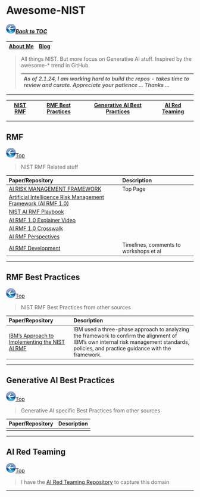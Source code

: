 # Awesome-NIST
#### _[<img src="images/back_button_2.png" width="25" height="25">Back to TOC](https://github.com/xsankar/Awesome-Awesome-LLM)_
>
| [About Me](https://ksankar.medium.com/about-me-the-pitter-patter-of-small-feats-de22f4c36ea6) | [Blog](https://ksankar.medium.com) |
| :- | :- |
> All things NIST. But more focus on Generative AI stuff. Inspired by the awesome-* trend in GitHub.
>
> |***As of 2.1.24, I am working hard to build the repos - takes time to review and curate. Appreciate your patience ... Thanks ...***|
> | :- |
> 
***
>
| [NIST RMF](#rmf) | [RMF Best Practices](#rmf-best-practices) | [Generative AI Best Practices](#generative-ai-best-practices) | [AI Red Teaming](#ai-red-teaming) |
| :-: | :-: | :-: | :-: |
---
## RMF
[<img src="images/back_button_2.png" width="25" height="25">Top](#back-to-toc)
> NIST RMF Related stuff
> >
| Paper/Repository | Description | 
| :- | :- |
| [AI RISK MANAGEMENT FRAMEWORK](https://www.nist.gov/itl/ai-risk-management-framework) | Top Page |
| [Artificial Intelligence Risk Management Framework (AI RMF 1.0)](https://nvlpubs.nist.gov/nistpubs/ai/NIST.AI.100-1.pdf) | |
| [NIST AI RMF Playbook](https://airc.nist.gov/AI_RMF_Knowledge_Base/Playbook) |  |
| [AI RMF 1.0 Explainer Video](https://www.nist.gov/video/introduction-nist-ai-risk-management-framework-ai-rmf-10-explainer-video) | |
| [AI RMF 1.0 Crosswalk](https://www.nist.gov/itl/ai-risk-management-framework/crosswalks-nist-artificial-intelligence-risk-management-framework) | |
| [AI RMF Perspectives](https://www.nist.gov/itl/ai-risk-management-framework/perspectives-about-nist-artificial-intelligence-risk-management) | |
| [AI RMF Development](https://www.nist.gov/itl/ai-risk-management-framework/ai-rmf-development)| Timelines, comments to workshops et al|
***
## RMF Best Practices
[<img src="images/back_button_2.png" width="25" height="25">Top](#back-to-toc)
> NIST RMF Best Practices from other sources
> 
| Paper/Repository | Description | 
| :- | :- |
| [IBM’s Approach to Implementing the NIST AI RMF](https://www.ibm.com/policy/ibms-approach-to-implementing-the-nist-ai-rmf/) | IBM used a three-phase approach to analyzing the framework to confirm the alignment of IBM’s own internal risk management standards, policies, and practice guidance with the framework. |
***
## Generative AI Best Practices
[<img src="images/back_button_2.png" width="25" height="25">Top](#back-to-toc)
> Generative AI specific Best Practices from other sources
> 
| Paper/Repository | Description | 
| :- | :- |
| |  |
***
## AI Red Teaming
[<img src="images/back_button_2.png" width="25" height="25">Top](#back-to-toc)
> I have the [AI Red Teaming Repository](https://github.com/xsankar/AI-Red-Teaming) to capture this domain
---
